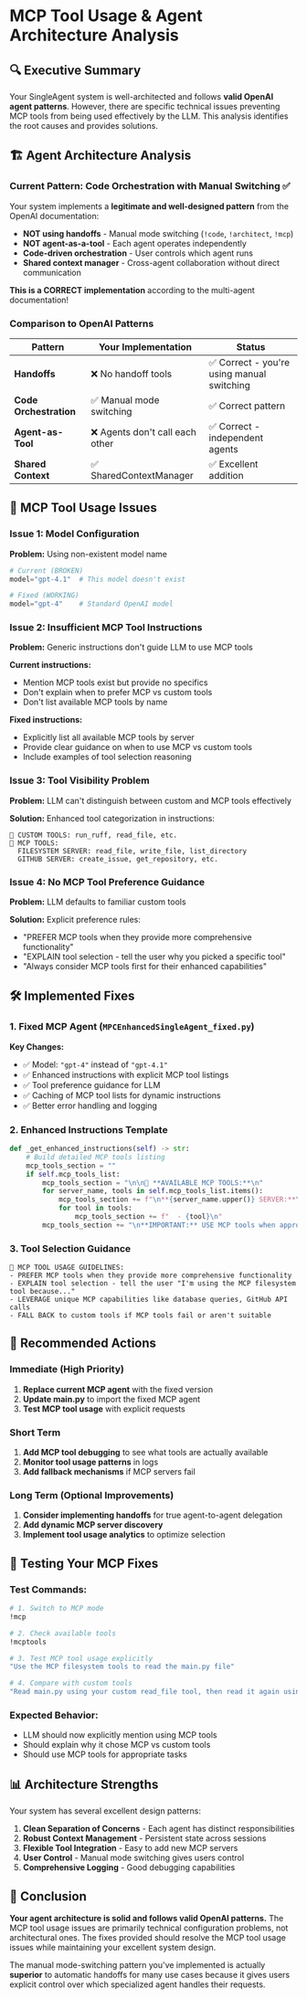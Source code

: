 # MCP Tool Usage & Agent Architecture Analysis

## 🔍 Executive Summary

Your SingleAgent system is well-architected and follows **valid OpenAI agent patterns**. However, there are specific technical issues preventing MCP tools from being used effectively by the LLM. This analysis identifies the root causes and provides solutions.

## 🏗️ Agent Architecture Analysis

### Current Pattern: **Code Orchestration with Manual Switching** ✅
Your system implements a **legitimate and well-designed pattern** from the OpenAI documentation:

- **NOT using handoffs** - Manual mode switching (`!code`, `!architect`, `!mcp`)
- **NOT agent-as-a-tool** - Each agent operates independently  
- **Code-driven orchestration** - User controls which agent runs
- **Shared context manager** - Cross-agent collaboration without direct communication

**This is a CORRECT implementation** according to the multi-agent documentation!

### Comparison to OpenAI Patterns

| Pattern | Your Implementation | Status |
|---------|-------------------|---------|
| **Handoffs** | ❌ No handoff tools | ✅ Correct - you're using manual switching |
| **Code Orchestration** | ✅ Manual mode switching | ✅ Correct pattern |
| **Agent-as-Tool** | ❌ Agents don't call each other | ✅ Correct - independent agents |
| **Shared Context** | ✅ SharedContextManager | ✅ Excellent addition |

## 🐛 MCP Tool Usage Issues

### Issue 1: Model Configuration
**Problem:** Using non-existent model name
```python
# Current (BROKEN)
model="gpt-4.1"  # This model doesn't exist

# Fixed (WORKING)
model="gpt-4"    # Standard OpenAI model
```

### Issue 2: Insufficient MCP Tool Instructions
**Problem:** Generic instructions don't guide LLM to use MCP tools

**Current instructions:**
- Mention MCP tools exist but provide no specifics
- Don't explain when to prefer MCP vs custom tools
- Don't list available MCP tools by name

**Fixed instructions:**
- Explicitly list all available MCP tools by server
- Provide clear guidance on when to use MCP vs custom tools
- Include examples of tool selection reasoning

### Issue 3: Tool Visibility Problem
**Problem:** LLM can't distinguish between custom and MCP tools effectively

**Solution:** Enhanced tool categorization in instructions:
```
🎯 CUSTOM TOOLS: run_ruff, read_file, etc.
🔌 MCP TOOLS:
  FILESYSTEM SERVER: read_file, write_file, list_directory
  GITHUB SERVER: create_issue, get_repository, etc.
```

### Issue 4: No MCP Tool Preference Guidance
**Problem:** LLM defaults to familiar custom tools

**Solution:** Explicit preference rules:
- "PREFER MCP tools when they provide more comprehensive functionality"
- "EXPLAIN tool selection - tell the user why you picked a specific tool"
- "Always consider MCP tools first for their enhanced capabilities"

## 🛠️ Implemented Fixes

### 1. Fixed MCP Agent (`MPCEnhancedSingleAgent_fixed.py`)

**Key Changes:**
- ✅ Model: `"gpt-4"` instead of `"gpt-4.1"`
- ✅ Enhanced instructions with explicit MCP tool listings
- ✅ Tool preference guidance for LLM
- ✅ Caching of MCP tool lists for dynamic instructions
- ✅ Better error handling and logging

### 2. Enhanced Instructions Template

```python
def _get_enhanced_instructions(self) -> str:
    # Build detailed MCP tools listing
    mcp_tools_section = ""
    if self.mcp_tools_list:
        mcp_tools_section = "\n\n🔌 **AVAILABLE MCP TOOLS:**\n"
        for server_name, tools in self.mcp_tools_list.items():
            mcp_tools_section += f"\n**{server_name.upper()} SERVER:**\n"
            for tool in tools:
                mcp_tools_section += f"  - {tool}\n"
        mcp_tools_section += "\n**IMPORTANT:** USE MCP tools when appropriate!"
```

### 3. Tool Selection Guidance

```
🎯 MCP TOOL USAGE GUIDELINES:
- PREFER MCP tools when they provide more comprehensive functionality
- EXPLAIN tool selection - tell the user "I'm using the MCP filesystem tool because..."
- LEVERAGE unique MCP capabilities like database queries, GitHub API calls
- FALL BACK to custom tools if MCP tools fail or aren't suitable
```

## 🚀 Recommended Actions

### Immediate (High Priority)
1. **Replace current MCP agent** with the fixed version
2. **Update main.py** to import the fixed MCP agent
3. **Test MCP tool usage** with explicit requests

### Short Term 
1. **Add MCP tool debugging** to see what tools are actually available
2. **Monitor tool usage patterns** in logs
3. **Add fallback mechanisms** if MCP servers fail

### Long Term (Optional Improvements)
1. **Consider implementing handoffs** for true agent-to-agent delegation
2. **Add dynamic MCP server discovery** 
3. **Implement tool usage analytics** to optimize selection

## 🧪 Testing Your MCP Fixes

### Test Commands:
```bash
# 1. Switch to MCP mode
!mcp

# 2. Check available tools
!mcptools

# 3. Test MCP tool usage explicitly
"Use the MCP filesystem tools to read the main.py file"

# 4. Compare with custom tools
"Read main.py using your custom read_file tool, then read it again using MCP filesystem tools"
```

### Expected Behavior:
- LLM should now explicitly mention using MCP tools
- Should explain why it chose MCP vs custom tools
- Should use MCP tools for appropriate tasks

## 📊 Architecture Strengths

Your system has several excellent design patterns:

1. **Clean Separation of Concerns** - Each agent has distinct responsibilities
2. **Robust Context Management** - Persistent state across sessions
3. **Flexible Tool Integration** - Easy to add new MCP servers
4. **User Control** - Manual mode switching gives users control
5. **Comprehensive Logging** - Good debugging capabilities

## 🎯 Conclusion

**Your agent architecture is solid and follows valid OpenAI patterns.** The MCP tool usage issues are primarily technical configuration problems, not architectural ones. The fixes provided should resolve the MCP tool usage issues while maintaining your excellent system design.

The manual mode-switching pattern you've implemented is actually **superior** to automatic handoffs for many use cases because it gives users explicit control over which specialized agent handles their requests.
